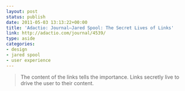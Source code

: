 ```yaml
---
layout: post
status: publish
date: 2011-05-03 13:13:22+00:00
title: 'Adactio: Journal—Jared Spool: The Secret Lives of Links'
link: http://adactio.com/journal/4539/
type: aside
categories:
- design
- jared spool
- user experience
---
```


> The content of the links tells the importance. Links secretly live to drive the user to their content.
